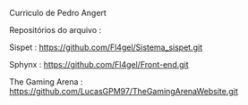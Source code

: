 Curriculo de Pedro Angert

Repositórios do arquivo : 

Sispet :  https://github.com/Fl4gel/Sistema_sispet.git


Sphynx : https://github.com/Fl4gel/Front-end.git                                                

The Gaming Arena : https://github.com/LucasGPM97/TheGamingArenaWebsite.git
